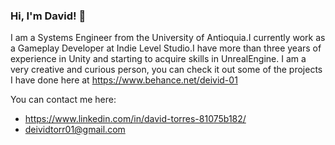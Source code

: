 ### Hi, I'm David! 👋

I am a Systems Engineer from the University of Antioquia.I currently work as a Gameplay Developer at Indie Level Studio.I have more than three years of experience in Unity and starting to acquire skills in UnrealEngine. I am a very creative and curious person, you can check it out some of the projects I have done here at https://www.behance.net/deivid-01


You can contact me here:
- https://www.linkedin.com/in/david-torres-81075b182/
- deividtorr01@gmail.com

<!--
**deivid-01/deivid-01** is a ✨ _special_ ✨ repository because its `README.md` (this file) appears on your GitHub profile.

Here are some ideas to get you started:

- 🔭 I’m currently working on ...
- 🌱 I’m currently learning ...
- 👯 I’m looking to collaborate on ...
- 🤔 I’m looking for help with ...
- 💬 Ask me about ...
- 📫 How to reach me: ...
- 😄 Pronouns: ...
- ⚡ Fun fact: ...
-->
